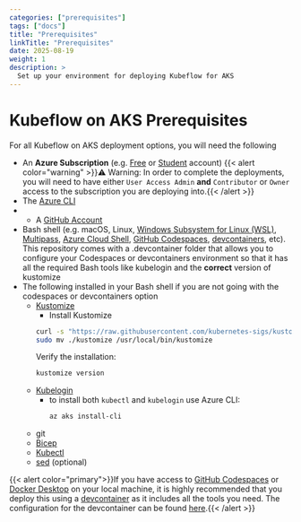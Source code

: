 ```yaml
---
categories: ["prerequisites"]
tags: ["docs"]
title: "Prerequisites"
linkTitle: "Prerequisites"
date: 2025-08-19
weight: 1
description: >
  Set up your environment for deploying Kubeflow for AKS
---
```


# Kubeflow on AKS Prerequisites

For all Kubeflow on AKS deployment options, you will need the following

- An **Azure Subscription** (e.g. [Free](https://aka.ms/azure-free-account) or [Student](https://aka.ms/azure-student-account) account)
  {{< alert color="warning" >}}⚠️ Warning: In order to complete the deployments, you will need to have either  `User Access Admin` **and** `Contributor` or `Owner` access to the subscription you are deploying into.{{< /alert >}}
- The [Azure CLI](https://docs.microsoft.com/cli/azure/install-azure-cli)
- - A [GitHub Account](https://github.com)
- Bash shell (e.g. macOS, Linux, [Windows Subsystem for Linux (WSL)](https://docs.microsoft.com/windows/wsl/about), [Multipass](https://multipass.run/), [Azure Cloud Shell](https://docs.microsoft.com/azure/cloud-shell/quickstart), [GitHub Codespaces](https://github.com/features/codespaces), [devcontainers](https://marketplace.visualstudio.com/items?itemName=ms-vscode-remote.remote-containers), etc). This repository comes with a .devcontainer folder that allows you to configure your Codespaces or devcontainers environment so that it has all the required Bash tools like kubelogin and the **correct** version of kustomize
- The following installed in your Bash shell if you are not going with the codespaces or devcontainers option
    - [Kustomize](https://github.com/kubernetes-sigs/kustomize/releases/tag/kustomize%2Fv5.7.1)
      - Install Kustomize
      ```bash
      curl -s "https://raw.githubusercontent.com/kubernetes-sigs/kustomize/master/hack/install_kustomize.sh" | bash
      sudo mv ./kustomize /usr/local/bin/kustomize
      ```
      Verify the installation:
      ```bash
      kustomize version
      ```
    - [Kubelogin](https://github.com/Azure/kubelogin/releases/tag/v0.2.10)
      - to install both `kubectl` and `kubelogin` use Azure CLI:
        ```bash
        az aks install-cli
        ```
    - git
    - [Bicep](https://learn.microsoft.com/en-us/azure/azure-resource-manager/bicep/install)
    - [Kubectl](https://kubernetes.io/docs/tasks/tools/install-kubectl-windows/)
    - [sed](https://gnuwin32.sourceforge.net/packages/sed.htm) (optional)

{{< alert color="primary">}}If you have access to [GitHub Codespaces](https://docs.github.com/en/codespaces/overview) or [Docker Desktop](https://www.docker.com/products/docker-desktop/) on your local machine, it is highly recommended that you deploy this using a [devcontainer](https://code.visualstudio.com/docs/devcontainers/containers) as it includes all the tools you need. The configuration for the devcontainer can be found [here](https://github.com/azure/kubeflow-aks/tree/main/.devcontainer).{{< /alert >}}
